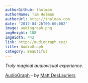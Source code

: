 ```yaml
---
authorGithub: tholman
authorName: Tim Holman
authorUrl: http://tholman.com
date: "2017-04-26T00:00:00Z"
image: audiograph.png
imgHeight: 188
imgWidth: 442
link: http://audiograph.xyz/
title: AudioGraph
category: Beautiful
---
```


_Truly magical audiovisual experience._

[AudioGraph](http://audiograph.xyz/) - by [Matt DesLauriers](http://mattdesl.com/)
